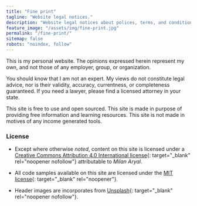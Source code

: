 ```yaml
---
title: "Fine print"
tagline: "Website legal notices."
description: "Website legal notices about polices, terms, and conditions for using the site."
feature_image: "/assets/img/fine-print.jpg"
permalink: "/fine-print/"
sitemap: false
robots: "noindex, follow"
---
```


This is my personal website. The opinions expressed herein represent my own, and not those of any employer, group, or organization.

You should know that I am not an expert. My views do not constitute legal advice, nor is their validity, accuracy, currentness, or completeness guaranteed. If you need a lawyer, please find a licensed attorney in your state.

This site is free to use and open sourced. This site is made in purpose of providing free information and learning resources. This site is not made in motives of any income generated tools.

### License

- Except where otherwise _noted_, content on this site is licensed under a [Creative Commons Attribution 4.0 International license](https://creativecommons.org/licenses/by/4.0/){: target="\_blank" rel="noopener nofollow"} attributable to _Milan Aryal_.

- All code samples available on this site are licensed under the [MIT license](https://raw.githubusercontent.com/MilanAryal/milanaryal.github.io/main/LICENSE){: target="\_blank" rel="noopener"}.

- Header images are incorporates from [Unsplash](https://unsplash.com/license){: target="\_blank" rel="noopener nofollow"}.
